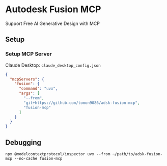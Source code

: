 # Autodesk Fusion MCP

Support Free AI Generative Design with MCP

## Setup

### Setup MCP Server

Claude Desktop: `claude_desktop_config.json`

```json
{
  "mcpServers": {
    "fusion": {
      "command": "uvx",
      "args": [
        "--from",
        "git+https://github.com/tomon9086/adsk-fusion-mcp",
        "fusion-mcp"
      ]
    }
  }
}
```

## Debugging

```shell
npx @modelcontextprotocol/inspector uvx --from ~/path/to/adsk-fusion-mcp --no-cache fusion-mcp
```

